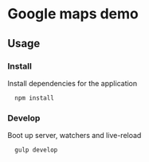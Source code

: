 # Google maps demo

## Usage

### Install

Install dependencies for the application

```
  npm install
```

### Develop

Boot up server, watchers and live-reload

```
  gulp develop
```
